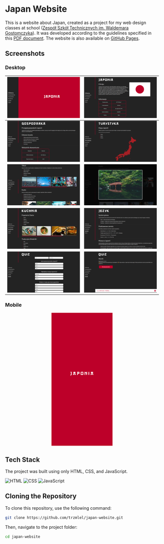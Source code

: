 # Japan Website

This is a website about Japan, created as a project for my web design classes at school ([Zespół Szkół Technicznych im. Waldemara Gostomczyka](https://bis.zst-ostrow.edu.pl/)). It was developed according to the guidelines specified in this [PDF document](./docs/Zadanie%20Projektowe%20-%20klasa%204.pdf). The website is also available on [GitHub Pages](https://trzmlel.github.io/japan-website/).

## Screenshots

### Desktop

| ![](assets/images/screenshots/desktop/loading.png) | ![](assets/images/screenshots/desktop/index.png) |
|:--------------------------------------------------:|:------------------------------------------------:|
| ![](assets/images/screenshots/desktop/economy.png) | ![](assets/images/screenshots/desktop/tourism1.png) |
| ![](assets/images/screenshots/desktop/tourism2.png) | ![](assets/images/screenshots/desktop/tourism3.png) |
| ![](assets/images/screenshots/desktop/cuisine.png) | ![](assets/images/screenshots/desktop/language.png) |
| ![](assets/images/screenshots/desktop/quiz1.png) | ![](assets/images/screenshots/desktop/quiz2.png) |


### Mobile

<p align="center">
  <img src="assets/images/screenshots/mobile/loading.png" width="200px" />
</p>

## Tech Stack

The project was built using only HTML, CSS, and JavaScript.

<p align="left">
  <img alt="HTML" width="40px" src="https://cdn.jsdelivr.net/gh/devicons/devicon@latest/icons/html5/html5-plain.svg" />
  <img alt="CSS" width="40px" src="https://upload.wikimedia.org/wikipedia/commons/a/ab/Official_CSS_Logo.svg" />
  <img alt="JavaScript" width="40px" src="https://cdn.jsdelivr.net/gh/devicons/devicon@latest/icons/javascript/javascript-original.svg" />
</p>

## Cloning the Repository

To clone this repository, use the following command:

```bash
git clone https://github.com/trzmlel/japan-website.git
```

Then, navigate to the project folder:

```bash
cd japan-website
```